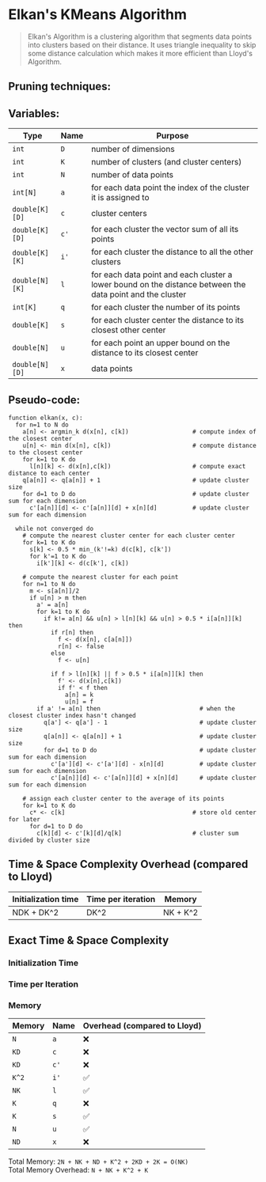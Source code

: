 # Elkan's KMeans Algorithm

> Elkan's Algorithm is a clustering algorithm that segments data points into clusters based on their distance. It uses triangle inequality to skip some distance calculation which makes it more efficient than Lloyd's Algorithm.

## Pruning techniques:

<!-- TODO: -->

## Variables:

| Type           | Name | Purpose                                                                                                   |
| -------------- | ---- | --------------------------------------------------------------------------------------------------------- |
| `int`          | `D`  | number of dimensions                                                                                      |
| `int`          | `K`  | number of clusters (and cluster centers)                                                                  |
| `int`          | `N`  | number of data points                                                                                     |
| `int[N]`       | `a`  | for each data point the index of the cluster it is assigned to                                            |
| `double[K][D]` | `c`  | cluster centers                                                                                           |
| `double[K][D]` | `c'` | for each cluster the vector sum of all its points                                                         |
| `double[K][K]` | `i'` | for each cluster the distance to all the other clusters                                                   |
| `double[N][K]` | `l`  | for each data point and each cluster a lower bound on the distance between the data point and the cluster |
| `int[K]`       | `q`  | for each cluster the number of its points                                                                 |
| `double[K]`    | `s`  | for each cluster center the distance to its closest other center                                          |
| `double[N]`    | `u`  | for each point an upper bound on the distance to its closest center                                       |
| `double[N][D]` | `x`  | data points                                                                                               |

## Pseudo-code:

<!-- TODO: adjust for elkan -->

```
function elkan(x, c):
  for n=1 to N do
    a[n] <- argmin_k d(x[n], c[k])                  # compute index of the closest center
    u[n] <- min d(x[n], c[k])                       # compute distance to the closest center
    for k=1 to K do
      l[n][k] <- d(x[n],c[k])                       # compute exact distance to each center
    q[a[n]] <- q[a[n]] + 1                          # update cluster size
    for d=1 to D do                                 # update cluster sum for each dimension
      c'[a[n]][d] <- c'[a[n]][d] + x[n][d]          # update cluster sum for each dimension

  while not converged do
    # compute the nearest cluster center for each cluster center
    for k=1 to K do
      s[k] <- 0.5 * min_(k'!=k) d(c[k], c[k'])
      for k'=1 to K do
        i[k'][k] <- d(c[k'], c[k])

    # compute the nearest cluster for each point
    for n=1 to N do
      m <- s[a[n]]/2
      if u[n] > m then
        a' = a[n]
        for k=1 to K do
          if k!= a[n] && u[n] > l[n][k] && u[n] > 0.5 * i[a[n]][k] then
            if r[n] then
              f <- d(x[n], c[a[n]])
              r[n] <- false
            else
              f <- u[n]

            if f > l[n][k] || f > 0.5 * i[a[n]][k] then
              f' <- d(x[n],c[k])
              if f' < f then
                a[n] = k
                u[n] = f
        if a' != a[n] then                            # when the closest cluster index hasn't changed
          q[a'] <- q[a'] - 1                          # update cluster size
          q[a[n]] <- q[a[n]] + 1                      # update cluster size
          for d=1 to D do                             # update cluster sum for each dimension
            c'[a'][d] <- c'[a'][d] - x[n][d]          # update cluster sum for each dimension
            c'[a[n]][d] <- c'[a[n]][d] + x[n][d]      # update cluster sum for each dimension

    # assign each cluster center to the average of its points
    for k=1 to K do
      c* <- c[k]                                    # store old center for later
      for d=1 to D do
        c[k][d] <- c'[k][d]/q[k]                    # cluster sum divided by cluster size
```

## Time & Space Complexity Overhead (compared to Lloyd)

| Initialization time | Time per iteration | Memory   |
| ------------------- | ------------------ | -------- |
| NDK + DK^2          | DK^2               | NK + K^2 |

## Exact Time & Space Complexity

### Initialization Time

### Time per Iteration

### Memory

| Memory | Name | Overhead (compared to Lloyd) |
| ------ | ---- | ---------------------------- |
| `N`    | `a`  | ❌                           |
| `KD`   | `c`  | ❌                           |
| `KD`   | `c'` | ❌                           |
| `K^2`  | `i'` | ✅                           |
| `NK`   | `l`  | ✅                           |
| `K`    | `q`  | ❌                           |
| `K`    | `s`  | ✅                           |
| `N`    | `u`  | ✅                           |
| `ND`   | `x`  | ❌                           |

Total Memory: `2N + NK + ND + K^2 + 2KD + 2K = O(NK)`\
Total Memory Overhead: `N + NK + K^2 + K`

